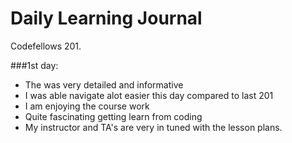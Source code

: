 # Daily Learning Journal

Codefellows 201.

###1st day:
  - The was very detailed and informative
  - I was able navigate alot easier this day compared to last 201
  - I am enjoying the course work
  - Quite fascinating getting learn from coding
  - My instructor and TA's are very in tuned with the lesson plans. 
